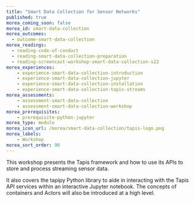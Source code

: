 ```yaml
---
title: "Smart Data Collection for Sensor Networks"
published: true
morea_coming_soon: false
morea_id: smart-data-collection
morea_outcomes:
  - outcome-smart-data-collection
morea_readings:
  - reading-code-of-conduct
  - reading-smart-data-collection-preparation
  - reading-screencast-workshop-smart-data-collection-s22
morea_experiences:
    - experience-smart-data-collection-introduction
    - experience-smart-data-collection-jupyter
    - experience-smart-data-collection-installation
    - experience-smart-data-collection-tapis-streams
morea_assessments:
    - assessment-smart-data-collection
    - assessment-smart-data-collection-workshop
morea_prerequisites:
    - prerequisite-python-jupyter
morea_type: module
morea_icon_url: /morea/smart-data-collection/tapis-logo.png
morea_labels:
    - Workshop
morea_sort_order: 90
---
```


This workshop presents the Tapis framework and how to use its APIs to store and process streaming sensor data.

It also covers the tapipy Python library to aide in interacting with the Tapis API services within an interactive Jupyter notebook.  The concepts of containers and Actors will also be introduced at a high level.
